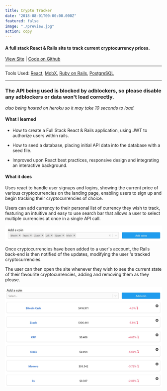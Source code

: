 ```yaml
---
title: Crypto Tracker
date: "2018-08-01T00:00:00.000Z"
featured: false
image: "./preview.jpg"
action: copy
---
```


#### A full stack React & Rails site to track current cryptocurrency prices.

[View Site](https://spduk-crypto.herokuapp.com/#/) | [Code on Github](https://github.com/SPDUK/Crypto)

---

Tools Used: [React](https://reactjs.org/), [MobX](https://github.com/mobxjs/mobx), [Ruby on Rails](https://rubyonrails.org/), [PostgreSQL](https://www.postgresql.org/)

---

### The API being used is blocked by adblockers, so please disable any adblockers or data won't load correctly.

_also being hosted on heroku so it may take 10 seconds to load._

#### What I learned

- How to create a Full Stack React & Rails application, using JWT to authorize users within rails.

- How to seed a database, placing initial API data into the database with a seed file.

- Improved upon React best practices, responsive design and integrating an interactive background.

#### What it does

Uses react to handle user signups and logins, showing the current price of various cryptocurrencies on the landing page, enabling users to sign up and begin tracking their cryptocurrencies of choice.

Users can add currency to their personal list of currency they wish to track, featuring an intuitive and easy to use search bar that allows a user to select multiple currencies at once in a single API call.

![searchbar](./crypto-searchbar.jpg)

Once cryptocurrencies have been added to a user's account, the Rails back-end is then notified of the updates, modifying the user 's tracked cryptocurrencies.

The user can then open the site whenever they wish to see the current state of their favourite cryptocurrencies, adding and removing them as they please.

![crypto-track](./crypto-track.jpg)
